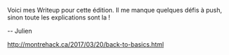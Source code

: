 Voici mes Writeup pour cette édition. Il me manque quelques défis à push, sinon toute les explications sont la !

-- Julien

http://montrehack.ca/2017/03/20/back-to-basics.html
